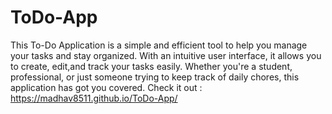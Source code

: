 # ToDo-App
This To-Do Application is a simple and efficient tool to help you manage your tasks and stay organized. With an intuitive user interface, it allows you to create, edit,and track your tasks easily. Whether you're a student, professional, or just someone trying to keep track of daily chores, this application has got you covered.
Check it out : https://madhav8511.github.io/ToDo-App/
